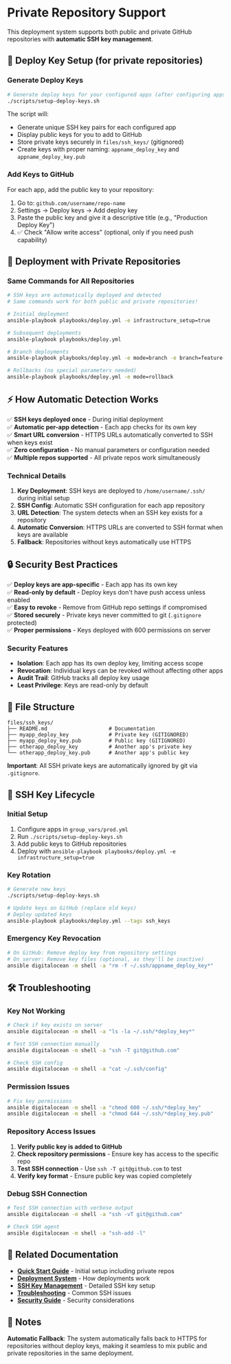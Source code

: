 # Private Repository Support

This deployment system supports both public and private GitHub repositories with **automatic SSH key management**.

## 🔑 Deploy Key Setup (for private repositories)

### Generate Deploy Keys

```bash
# Generate deploy keys for your configured apps (after configuring apps in group_vars/prod.yml)
./scripts/setup-deploy-keys.sh
```

The script will:

- Generate unique SSH key pairs for each configured app
- Display public keys for you to add to GitHub
- Store private keys securely in `files/ssh_keys/` (gitignored)
- Create keys with proper naming: `appname_deploy_key` and `appname_deploy_key.pub`

### Add Keys to GitHub

For each app, add the public key to your repository:

1. Go to: `github.com/username/repo-name`
2. Settings → Deploy keys → Add deploy key
3. Paste the public key and give it a descriptive title (e.g., "Production Deploy Key")
4. ✅ Check "Allow write access" (optional, only if you need push capability)

## 🚀 Deployment with Private Repositories

### Same Commands for All Repositories

```bash
# SSH keys are automatically deployed and detected
# Same commands work for both public and private repositories!

# Initial deployment
ansible-playbook playbooks/deploy.yml -e infrastructure_setup=true

# Subsequent deployments
ansible-playbook playbooks/deploy.yml

# Branch deployments
ansible-playbook playbooks/deploy.yml -e mode=branch -e branch=feature-name

# Rollbacks (no special parameters needed)
ansible-playbook playbooks/deploy.yml -e mode=rollback
```

## ⚡ How Automatic Detection Works

✅ **SSH keys deployed once** - During initial deployment  
✅ **Automatic per-app detection** - Each app checks for its own key  
✅ **Smart URL conversion** - HTTPS URLs automatically converted to SSH when keys exist  
✅ **Zero configuration** - No manual parameters or configuration needed  
✅ **Multiple repos supported** - All private repos work simultaneously

### Technical Details

1. **Key Deployment**: SSH keys are deployed to `/home/username/.ssh/` during initial setup
2. **SSH Config**: Automatic SSH configuration for each app repository
3. **URL Detection**: The system detects when an SSH key exists for a repository
4. **Automatic Conversion**: HTTPS URLs are converted to SSH format when keys are available
5. **Fallback**: Repositories without keys automatically use HTTPS

## 🔒 Security Best Practices

✅ **Deploy keys are app-specific** - Each app has its own key  
✅ **Read-only by default** - Deploy keys don't have push access unless enabled  
✅ **Easy to revoke** - Remove from GitHub repo settings if compromised  
✅ **Stored securely** - Private keys never committed to git (`.gitignore` protected)  
✅ **Proper permissions** - Keys deployed with 600 permissions on server

### Security Features

- **Isolation**: Each app has its own deploy key, limiting access scope
- **Revocation**: Individual keys can be revoked without affecting other apps
- **Audit Trail**: GitHub tracks all deploy key usage
- **Least Privilege**: Keys are read-only by default

## 📁 File Structure

```
files/ssh_keys/
├── README.md                    # Documentation
├── myapp_deploy_key             # Private key (GITIGNORED)
├── myapp_deploy_key.pub         # Public key (GITIGNORED)
├── otherapp_deploy_key          # Another app's private key
└── otherapp_deploy_key.pub      # Another app's public key
```

**Important**: All SSH private keys are automatically ignored by git via `.gitignore`.

## 🔄 SSH Key Lifecycle

### Initial Setup

1. Configure apps in `group_vars/prod.yml`
2. Run `./scripts/setup-deploy-keys.sh`
3. Add public keys to GitHub repositories
4. Deploy with `ansible-playbook playbooks/deploy.yml -e infrastructure_setup=true`

### Key Rotation

```bash
# Generate new keys
./scripts/setup-deploy-keys.sh

# Update keys on GitHub (replace old keys)
# Deploy updated keys
ansible-playbook playbooks/deploy.yml --tags ssh_keys
```

### Emergency Key Revocation

```bash
# On GitHub: Remove deploy key from repository settings
# On server: Remove key files (optional, as they'll be inactive)
ansible digitalocean -m shell -a "rm -f ~/.ssh/appname_deploy_key*"
```

## 🛠️ Troubleshooting

### Key Not Working

```bash
# Check if key exists on server
ansible digitalocean -m shell -a "ls -la ~/.ssh/*deploy_key*"

# Test SSH connection manually
ansible digitalocean -m shell -a "ssh -T git@github.com"

# Check SSH config
ansible digitalocean -m shell -a "cat ~/.ssh/config"
```

### Permission Issues

```bash
# Fix key permissions
ansible digitalocean -m shell -a "chmod 600 ~/.ssh/*deploy_key"
ansible digitalocean -m shell -a "chmod 644 ~/.ssh/*deploy_key.pub"
```

### Repository Access Issues

1. **Verify public key is added to GitHub**
2. **Check repository permissions** - Ensure key has access to the specific repo
3. **Test SSH connection** - Use `ssh -T git@github.com` to test
4. **Verify key format** - Ensure public key was copied completely

### Debug SSH Connection

```bash
# Test SSH connection with verbose output
ansible digitalocean -m shell -a "ssh -vT git@github.com"

# Check SSH agent
ansible digitalocean -m shell -a "ssh-add -l"
```

## 🔗 Related Documentation

- **[Quick Start Guide](Quick-Start.md)** - Initial setup including private repos
- **[Deployment System](Deployment-System.md)** - How deployments work
- **[SSH Key Management](SSH-Keys.md)** - Detailed SSH key setup
- **[Troubleshooting](Troubleshooting.md)** - Common SSH issues
- **[Security Guide](Security.md)** - Security considerations

## 📝 Notes

**Automatic Fallback**: The system automatically falls back to HTTPS for repositories without deploy keys, making it seamless to mix public and private repositories in the same deployment.
